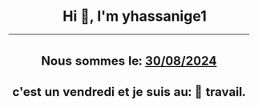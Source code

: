 <h1 align='center'>Hi 👋, I'm yhassanige1</h1>
<div align='center'>

|<h2 align='center'>Nous sommes le: <u>30/08/2024</u></h2><h2 align='center'>c'est un vendredi et je suis au: 🏢 travail.</h2>|
|---
</div>